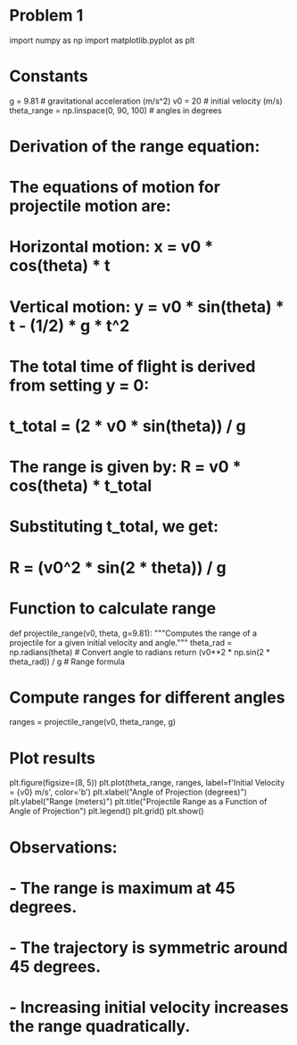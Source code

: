 # Problem 1
import numpy as np
import matplotlib.pyplot as plt

# Constants
g = 9.81  # gravitational acceleration (m/s^2)
v0 = 20   # initial velocity (m/s)
theta_range = np.linspace(0, 90, 100)  # angles in degrees

# Derivation of the range equation:
# The equations of motion for projectile motion are:
# Horizontal motion: x = v0 * cos(theta) * t
# Vertical motion: y = v0 * sin(theta) * t - (1/2) * g * t^2
# The total time of flight is derived from setting y = 0:
# t_total = (2 * v0 * sin(theta)) / g
# The range is given by: R = v0 * cos(theta) * t_total
# Substituting t_total, we get:
# R = (v0^2 * sin(2 * theta)) / g

# Function to calculate range
def projectile_range(v0, theta, g=9.81):
    """Computes the range of a projectile for a given initial velocity and angle."""
    theta_rad = np.radians(theta)  # Convert angle to radians
    return (v0**2 * np.sin(2 * theta_rad)) / g  # Range formula

# Compute ranges for different angles
ranges = projectile_range(v0, theta_range, g)

# Plot results
plt.figure(figsize=(8, 5))
plt.plot(theta_range, ranges, label=f'Initial Velocity = {v0} m/s', color='b')
plt.xlabel("Angle of Projection (degrees)")
plt.ylabel("Range (meters)")
plt.title("Projectile Range as a Function of Angle of Projection")
plt.legend()
plt.grid()
plt.show()

# Observations:
# - The range is maximum at 45 degrees.
# - The trajectory is symmetric around 45 degrees.
# - Increasing initial velocity increases the range quadratically.


